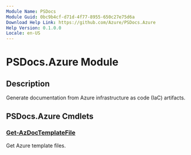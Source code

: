 ```yaml
---
Module Name: PSDocs
Module Guid: 0bc9b4cf-d71d-4f77-8955-650c27e75d6a
Download Help Link: https://github.com/Azure/PSDocs.Azure
Help Version: 0.1.0.0
Locale: en-US
---
```


# PSDocs.Azure Module

## Description

Generate documentation from Azure infrastructure as code (IaC) artifacts.

## PSDocs.Azure Cmdlets

### [Get-AzDocTemplateFile](Get-AzDocTemplateFile.md)

Get Azure template files.
